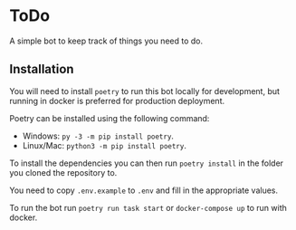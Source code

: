 # ToDo

A simple bot to keep track of things you need to do.

## Installation

You will need to install `poetry` to run this bot locally for development, but running in docker is preferred for production deployment.

Poetry can be installed using the following command:

- Windows: `py -3 -m pip install poetry`.
- Linux/Mac: `python3 -m pip install poetry`.

To install the dependencies you can then run `poetry install` in the folder you cloned the repository to.

You need to copy `.env.example` to `.env` and fill in the appropriate values.

To run the bot run `poetry run task start` or `docker-compose up` to run with docker.
